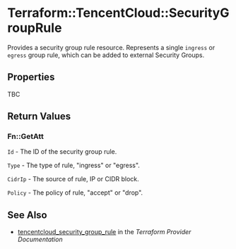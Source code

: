 # Terraform::TencentCloud::SecurityGroupRule

Provides a security group rule resource. Represents a single `ingress` or `egress` group rule, which can be added to external Security Groups.

## Properties

TBC

## Return Values

### Fn::GetAtt

`Id` - The ID of the security group rule.

`Type` - The type of rule, "ingress" or "egress".

`CidrIp` - The source of rule, IP or CIDR block.

`Policy` - The policy of rule, "accept" or "drop".

## See Also

* [tencentcloud_security_group_rule](https://www.terraform.io/docs/providers/tencentcloud/r/security_group_rule.html) in the _Terraform Provider Documentation_